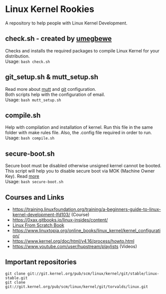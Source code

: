 # Linux Kernel Rookies
A repository to help people with Linux Kernel Development. 


## check.sh - created by [umegbewe](https://github.com/umegbewe)
Checks and installs the required packages to compile Linux Kernel for your distribution.<br>
Usage: ``bash check.sh``


## git_setup.sh & mutt_setup.sh
Read more about [mutt](http://www.mutt.org/doc/manual/#configuration) and [git](https://git-scm.com/docs/git-send-email) configuration. </br>
Both scripts help with the configuration of email. </br>
Usage: ``bash mutt_setup.sh``


## compile.sh
Help with compilation and installation of kernel. Run this file in the same folder with make rules file. Also, the .config file required in order to run. </br>
Usage: ``bash compile.sh``


## secure-boot.sh
Secure boot must be disabled otherwise unsigned kernel cannot be booted. This script will help you to disable secure boot via MOK (Machine Owner Key). Read [more](https://www.rodsbooks.com/efi-bootloaders/secureboot.html#mokutil) </br>
Usage: ``bash secure-boot.sh``


## Courses and Links
- https://training.linuxfoundation.org/training/a-beginners-guide-to-linux-kernel-development-lfd103/ (Course)
- https://0xax.gitbooks.io/linux-insides/content/
- [Linux From Scratch Book](https://www.linuxfromscratch.org/lfs/download.html)
- https://www.linuxtopia.org/online_books/linux_kernel/kernel_configuration/
- https://www.kernel.org/doc/html/v4.16/process/howto.html
- https://www.youtube.com/user/hupstream/playlists (Videos)


## Important repositories
``git clone git://git.kernel.org/pub/scm/linux/kernel/git/stable/linux-stable.git`` </br>
``git clone git://git.kernel.org/pub/scm/linux/kernel/git/torvalds/linux.git``
